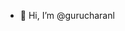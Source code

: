 - 👋 Hi, I’m @gurucharanl

<!---
thegitguru30/thegitguru30 is a ✨ special ✨ repository because its `README.md` (this file) appears on your GitHub profile.
You can click the Preview link to take a look at your changes.
--->
